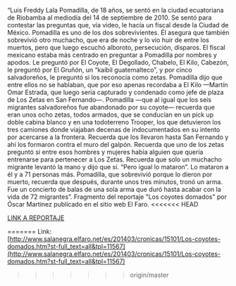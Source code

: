 “Luis Freddy Lala Pomadilla, de 18 años, se sentó en la ciudad ecuatoriana de Riobamba al mediodía del 14 de septiembre de 2010. Se sentó para contestar las preguntas que, vía video, le hacía un fiscal desde la Ciudad de México. Pomadilla es uno de los dos sobrevivientes. Él asegura que también sobrevivió otro muchacho, que era de noche y lo vio huir de entre los muertos, pero que luego escuchó alboroto, persecución, disparos.
El fiscal mexicano estaba más centrado en preguntar a Pomadilla por nombres y apodos. Le preguntó por El Coyote, El Degollado, Chabelo, El Kilo, Cabezón, le preguntó por El Gruñón, un “kaibil guatemalteco”, y por cinco salvadoreños, le preguntó si los reconocía como zetas. Pomadilla dijo que entre ellos no se hablaban, que por eso apenas recordaba a El Kilo —Martín Omar Estrada, que luego sería capturado y condenado como jefe de plaza de Los Zetas en San Fernando—. Pomadilla —que al igual que los seis migrantes salvadoreños fue abandonado por su coyote— recuerda que eran unos ocho zetas, todos armados, que se conducían en un pick up doble cabina blanco y en una todoterreno Trooper, los que detuvieron los tres camiones donde viajaban decenas de indocumentados en su intento por acercarse a la frontera. Recuerda que los llevaron hasta San Fernando y ahí los formaron contra el muro del galpón. Recuerda que uno de los zetas preguntó si entre esos hombres y mujeres había alguien que quería entrenarse para pertenecer a Los Zetas. Recuerda que solo un muchacho migrante levantó la mano y dijo que sí. “Pero igual lo mataron”. Lo mataron a él y a 71 personas más. Pomadilla, que sobrevivió porque lo dieron por muerto, recuerda que después, durante unos tres minutos, tronó un arma. Fue un concierto de balas de una sola arma que duró hasta acabar con la vida de 72 migrantes”. Fragmento del reportaje "Los coyotes domados" por Óscar Martínez publicado en el sitio web El Faro.
<<<<<<< HEAD
<p><a href="http://www.salanegra.elfaro.net/es/201403/cronicas/15101/Los-coyotes-domados.htm?st-full_text=all&tpl=11567">LINK A REPORTAJE</a></p>

=======
Link: [http://www.salanegra.elfaro.net/es/201403/cronicas/15101/Los-coyotes-domados.htm?st-full_text=all&tpl=11567](http://www.salanegra.elfaro.net/es/201403/cronicas/15101/Los-coyotes-domados.htm?st-full_text=all&tpl=11567)
>>>>>>> origin/master

